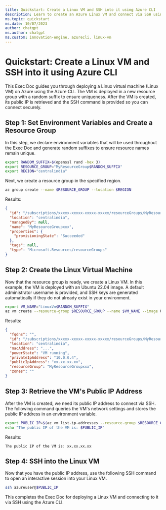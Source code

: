 ```yaml
---
title: Quickstart: Create a Linux VM and SSH into it using Azure CLI
description: Learn to create an Azure Linux VM and connect via SSH using auto-generated keys. Follow this quick guide to deploy, retrieve the IP, and connect securely.
ms.topic: quickstart
ms.date: 10/07/2023
author: chatgpt
ms.author: chatgpt
ms.custom: innovation-engine, azurecli, linux-vm
---
```


# Quickstart: Create a Linux VM and SSH into it using Azure CLI

This Exec Doc guides you through deploying a Linux virtual machine (Linux VM) on Azure using the Azure CLI. The VM is deployed in a new resource group with a random suffix to ensure uniqueness. After the VM is created, its public IP is retrieved and the SSH command is provided so you can connect securely.

## Step 1: Set Environment Variables and Create a Resource Group

In this step, we declare environment variables that will be used throughout the Exec Doc and generate random suffixes to ensure resource names remain unique.

```bash
export RANDOM_SUFFIX=$(openssl rand -hex 3)
export RESOURCE_GROUP="MyResourceGroup$RANDOM_SUFFIX"
export REGION="centralindia"
```

Next, we create a resource group in the specified region.

```bash
az group create --name $RESOURCE_GROUP --location $REGION
```

Results:

<!-- expected_similarity=0.3 -->
```JSON
{
  "id": "/subscriptions/xxxxx-xxxxx-xxxxx-xxxxx/resourceGroups/MyResourceGroupxxx",
  "location": "centralindia",
  "managedBy": null,
  "name": "MyResourceGroupxxx",
  "properties": {
    "provisioningState": "Succeeded"
  },
  "tags": null,
  "type": "Microsoft.Resources/resourceGroups"
}
```

## Step 2: Create the Linux Virtual Machine

Now that the resource group is ready, we create a Linux VM. In this example, the VM is deployed with an Ubuntu 22.04 image. A default administrator username is provided, and SSH keys are generated automatically if they do not already exist in your environment.

```bash
export VM_NAME="LinuxVm$RANDOM_SUFFIX"
az vm create --resource-group $RESOURCE_GROUP --name $VM_NAME --image Ubuntu2204 --admin-username azureuser --generate-ssh-keys
```

Results:

<!-- expected_similarity=0.3 -->
```JSON
{
  "fqdns": "",
  "id": "/subscriptions/xxxxx-xxxxx-xxxxx-xxxxx/resourceGroups/MyResourceGroupxxx/providers/Microsoft.Compute/virtualMachines/LinuxVmxxx",
  "location": "centralindia",
  "macAddress": "...",
  "powerState": "VM running",
  "privateIpAddress": "10.0.0.4",
  "publicIpAddress": "xx.xx.xx.xx",
  "resourceGroup": "MyResourceGroupxxx",
  "zones": ""
}
```

## Step 3: Retrieve the VM's Public IP Address

After the VM is created, we need its public IP address to connect via SSH. The following command queries the VM's network settings and stores the public IP address in an environment variable.

```bash
export PUBLIC_IP=$(az vm list-ip-addresses --resource-group $RESOURCE_GROUP --name $VM_NAME --query "[].virtualMachine.network.publicIpAddresses[0].ipAddress" -o tsv)
echo "The public IP of the VM is: $PUBLIC_IP"
```

Results:

<!-- expected_similarity=0.3 -->
```text
The public IP of the VM is: xx.xx.xx.xx
```

## Step 4: SSH into the Linux VM

Now that you have the public IP address, use the following SSH command to open an interactive session into your Linux VM.

```bash
ssh azureuser@$PUBLIC_IP
```

This completes the Exec Doc for deploying a Linux VM and connecting to it via SSH using the Azure CLI.